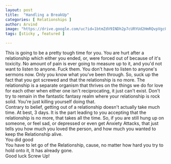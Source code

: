 ```yaml
---
layout: post
title:  "Handling a BreakUp"
categories: [ Relationships ]
author: Arvind
image: "https://drive.google.com/uc?id=1btmZdV9INDh2p7cURYUd2HmRQvpVgcQ_"
tags: [sticky , featured ]

--- 
```


This is going to be a pretty tough time for you. You are hurt after a relationship which either you ended,
or, were forced out of because of it's toxicity. No amount of pain is ever going to measure up to it,
and you'd not want to listen to anyone. Fuck them. You don't have to listen to anyone's sermons now.
Only you know what you've been through. So, suck up the fact that you got screwed and that the relationship
is no more. The relationship is a separate organism that thrives on the things we do for love for each other
when either one isn't reciprocating, it just can't exist. Don't try to remain in the fantastic fantasy realm
where your relationship is rock solid. You're just killing yourself doing that.
<br>
Contrary to belief, getting out of a relationship doesn't actually take much time. At best, 3 days.
It is the part leading to you accepting that the relationship is no more, that takes all the time.
So, if you are still hung up on someone, or feel sad, or depressed or even get Anxiety Attacks, that just
tells you how much you loved the person, and how much you wanted to keep the Relationship alive.
<br>You did good <br>
You have to let go of the Relationship, cause, no matter how hard you try to hold onto it, It has already gone.
<br>
Good luck Screw Up!